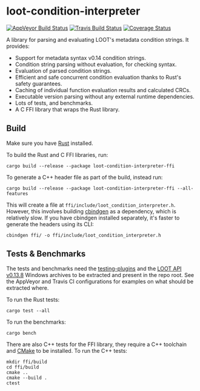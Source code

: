 loot-condition-interpreter
==========================

[![AppVeyor Build Status](https://ci.appveyor.com/api/projects/status/github/loot/loot-condition-interpreter?branch=master&svg=true)](https://ci.appveyor.com/project/loot/loot-condition-interpreter)
[![Travis Build Status](https://travis-ci.org/loot/loot-condition-interpreter.svg?branch=master)](https://travis-ci.org/loot/loot-condition-interpreter)
[![Coverage Status](https://coveralls.io/repos/github/Ortham/libloadorder/badge.svg?branch=master)](https://coveralls.io/github/Ortham/libloadorder?branch=master)

A library for parsing and evaluating LOOT's metadata condition strings. It
provides:

- Support for metadata syntax v0.14 condition strings.
- Condition string parsing without evaluation, for checking syntax.
- Evaluation of parsed condition strings.
- Efficient and safe concurrent condition evaluation thanks to Rust's safety
  guarantees.
- Caching of individual function evaluation results and calculated CRCs.
- Executable version parsing without any external runtime dependencies.
- Lots of tests, and benchmarks.
- A C FFI library that wraps the Rust library.

## Build

Make sure you have [Rust](https://www.rust-lang.org/) installed.

To build the Rust and C FFI libraries, run:

```
cargo build --release --package loot-condition-interpreter-ffi
```

To generate a C++ header file as part of the build, instead run:

```
cargo build --release --package loot-condition-interpreter-ffi --all-features
```

This will create a file at `ffi/include/loot_condition_interpreter.h`.
However, this involves building [cbindgen](https://github.com/eqrion/cbindgen)
as a dependency, which is relatively slow. If you have cbindgen installed
separately, it's faster to generate the headers using its CLI:

```
cbindgen ffi/ -o ffi/include/loot_condition_interpreter.h
```

## Tests & Benchmarks

The tests and benchmarks need the [testing-plugins](https://github.com/WrinklyNinja/testing-plugins)
and the [LOOT API v0.13.8](https://github.com/loot/loot-api/releases/tag/0.13.8)
Windows archives to be extracted and present in the repo root. See the AppVeyor
and Travis CI configurations for examples on what should be extracted where.

To run the Rust tests:

```
cargo test --all
```

To run the benchmarks:

```
cargo bench
```

There are also C++ tests for the FFI library, they require a C++ toolchain and
[CMake](https://cmake.org/) to be installed. To run the C++ tests:

```
mkdir ffi/build
cd ffi/build
cmake ..
cmake --build .
ctest
```
